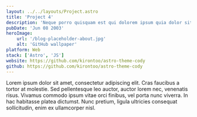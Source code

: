 ```yaml
---
layout: ../../layouts/Project.astro
title: 'Project 4'
description: 'Neque porro quisquam est qui dolorem ipsum quia dolor sit amet, consectetur, adipisci'
pubDate: 'Jun 08 2003'
heroImage:
    url: '/blog-placeholder-about.jpg'
    alt: 'GitHub wallpaper'
platform: Web
stack: ['Astro', 'JS']
website: https://github.com/kirontoo/astro-theme-cody
github: https://github.com/kirontoo/astro-theme-cody
---
```


Lorem ipsum dolor sit amet, consectetur adipiscing elit. Cras faucibus a tortor at molestie. Sed pellentesque leo auctor, auctor lorem nec, venenatis risus. Vivamus commodo ipsum vitae orci finibus, vel porta nunc viverra. In hac habitasse platea dictumst. Nunc pretium, ligula ultricies consequat sollicitudin, enim ex ullamcorper nisl.
